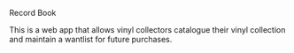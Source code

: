 Record Book

This is a web app that allows vinyl collectors catalogue their vinyl collection and maintain a wantlist for future purchases.


